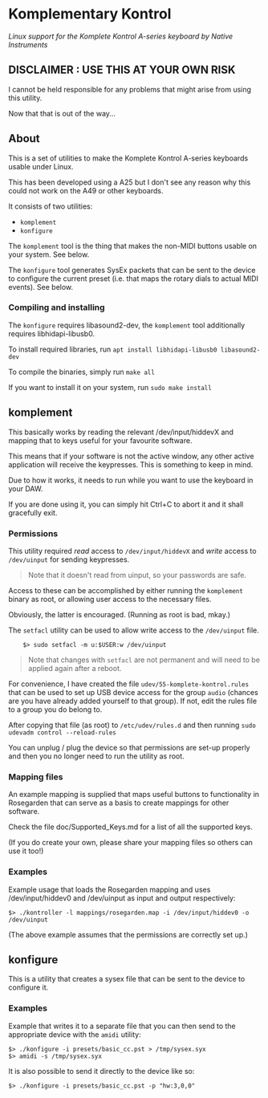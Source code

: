 # Komplementary Kontrol #
_Linux support for the Komplete Kontrol A-series keyboard by Native Instruments_

## DISCLAIMER : USE THIS AT YOUR OWN RISK ##
I cannot be held responsible for any problems that might arise
from using this utility. 

Now that that is out of the way...

## About ##
This is a set of utilities to make the Komplete Kontrol A-series 
keyboards usable under Linux.

This has been developed using a A25 but I don't see any reason why 
this could not work on the A49 or other keyboards.

It consists of two utilities:
- `komplement`
- `konfigure` 

The `komplement` tool is the thing that makes the non-MIDI buttons 
usable on your system. See below.

The `konfigure` tool generates SysEx packets that can be sent
to the device to configure the current preset (i.e. that maps the 
rotary dials to actual MIDI events). See below.


### Compiling and installing ###
The `konfigure` requires libasound2-dev, the `komplement` tool additionally
requires libhidapi-libusb0.

To install required libraries, run
    `apt install libhidapi-libusb0 libasound2-dev`

To compile the binaries, simply run 
    `make all`
    
If you want to install it on your system, run 
    `sudo make install`

## komplement ##
This basically works by reading the relevant /dev/input/hiddevX and 
mapping that to keys useful for your favourite software. 

This means that if your software is not the active window, any other 
active application will receive the keypresses. This is something 
to keep in mind.

Due to how it works, it needs to run while you want to use the keyboard 
in your DAW. 

If you are done using it, you can simply hit Ctrl+C to abort it and it shall
gracefully exit.

### Permissions ###
This utility required *read* access to `/dev/input/hiddevX` and *write* access 
to `/dev/uinput` for sending keypresses.
> Note that it doesn't read from uinput, so your passwords are safe.

Access to these can be accomplished by either running the `komplement` binary 
as root, or allowing user access to the necessary files. 

Obviously, the latter is encouraged. (Running as root is bad, mkay.)

The `setfacl` utility can be used to allow write access to the `/dev/uinput` file. 
```
    $> sudo setfacl -m u:$USER:w /dev/uinput
```
> Note that changes with `setfacl` are not permanent and will need to be applied 
> again after a reboot.

For convenience, I have created the file `udev/55-komplete-kontrol.rules` that
can be used to set up USB device access for the group `audio` (chances are you 
have already added yourself to that group). If not, edit the rules file to 
a group you do belong to.

After copying that file (as root) to `/etc/udev/rules.d` and then running
    `sudo udevadm control --reload-rules`

You can unplug / plug the device so that permissions are set-up properly and 
then you no longer need to run the utility as root.


### Mapping files ###
An example mapping is supplied that maps useful buttons to functionality 
in Rosegarden that can serve as a basis to create mappings for other software. 

Check the file doc/Supported_Keys.md for a list of all the supported keys.

(If you do create your own, please share your mapping files so others 
can use it too!)


### Examples ###
Example usage that loads the Rosegarden mapping and uses /dev/input/hiddev0 
and /dev/uinput as input and output respectively:
```
$> ./kontroller -l mappings/rosegarden.map -i /dev/input/hiddev0 -o /dev/uinput
```

(The above example assumes that the permissions are correctly set up.)

## konfigure ##
This is a utility that creates a sysex file that can be sent to the device
to configure it.

### Examples ###
Example that writes it to a separate file that you can then send
to the appropriate device with the `amidi` utility:
```
$> ./konfigure -i presets/basic_cc.pst > /tmp/sysex.syx
$> amidi -s /tmp/sysex.syx
```

It is also possible to send it directly to the device like so:
```
$> ./konfigure -i presets/basic_cc.pst -p "hw:3,0,0"
```

